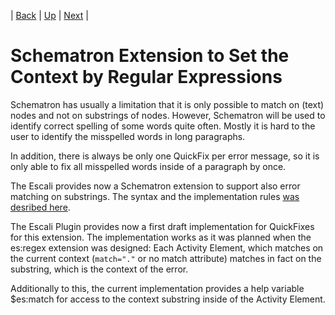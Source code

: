 | [Back](../04_copy-of/README.md) | [Up](../README.md) | [Next](../06_process-order/README.md) |

# Schematron Extension to Set the Context by Regular Expressions

Schematron has usually a limitation that it is only possible to match on (text) nodes and not on substrings of nodes. However, Schematron will be used to identify correct spelling of some words quite often. Mostly it is hard to the user to identify the misspelled words in long paragraphs. 

In addition, there is always be only one QuickFix per error message, so it is only able to fix all misspelled words inside of a paragraph by once.

The Escali provides now a Schematron extension to support also error matching on substrings. The syntax and the implementation rules [was desribed here](http://www.schematron-quickfix.com/escali/escali-ext_en.html#sqf:d121e932).

The Escali Plugin provides now a first draft implementation for QuickFixes for this extension. The implementation works as it was planned when the es:regex extension was designed: Each Activity Element, which matches on the current context (`match="."` or no match attribute) matches in fact on the substring, which is the context of the error.

Additionally to this, the current implementation provides a help variable $es:match for access to the context substring inside of the Activity Element.
